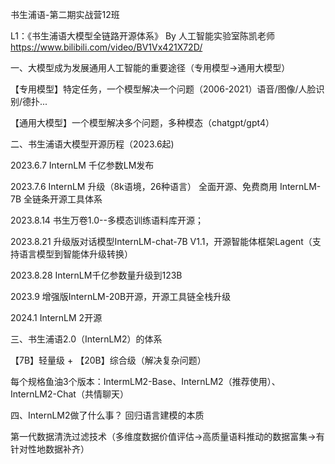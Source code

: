 书生浦语-第二期实战营12班 

L1：《书生浦语大模型全链路开源体系》 By 人工智能实验室陈凯老师 https://www.bilibili.com/video/BV1Vx421X72D/

一、大模型成为发展通用人工智能的重要途径（专用模型→通用大模型）

【专用模型】特定任务，一个模型解决一个问题（2006-2021）语音/图像/人脸识别/德扑...

【通用大模型】一个模型解决多个问题，多种模态（chatgpt/gpt4）

二、书生浦语大模型开源历程（2023.6起)

2023.6.7  InternLM 千亿参数LM发布

2023.7.6 InternLM 升级（8k语境，26种语言） 全面开源、免费商用  InternLM-7B 全链条开源工具体系

2023.8.14 书生万卷1.0--多模态训练语料库开源；

2023.8.21 升级版对话模型InternLM-chat-7B V1.1，开源智能体框架Lagent（支持语言模型到智能体升级转换）

2023.8.28 InternLM千亿参数量升级到123B

2023.9 增强版InternLM-20B开源，开源工具链全栈升级

2024.1  InternLM 2开源

三、书生浦语2.0（InternLM2）的体系

【7B】轻量级 + 【20B】综合级（解决复杂问题）

每个规格鱼油3个版本：IntermLM2-Base、InternLM2（推荐使用）、InternLM2-Chat（共情聊天）

四、InternLM2做了什么事？  回归语言建模的本质

第一代数据清洗过滤技术（多维度数据价值评估→高质量语料推动的数据富集→有针对性地数据补齐）



